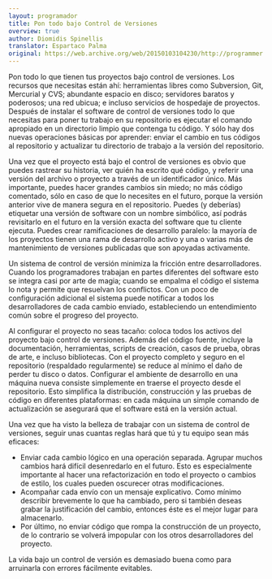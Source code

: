 ```yaml
---
layout: programador
title: Pon todo bajo Control de Versiones
overview: true
author: Diomidis Spinellis
translator: Espartaco Palma
original: https://web.archive.org/web/20150103104230/http://programmer.97things.oreilly.com/wiki/index.php/Put_Everything_Under_Version_Control
---
```


Pon todo lo que tienen tus proyectos bajo control de versiones. Los
recursos que necesitas están ahí: herramientas libres como Subversion,
Git, Mercurial y CVS; abundante espacio en disco; servidores baratos y
poderosos; una red ubicua; e incluso servicios de hospedaje de
proyectos. Después de instalar el software de control de versiones todo
lo que necesitas para poner tu trabajo en su repositorio es ejecutar el
comando apropiado en un directorio limpio que contenga tu código. Y sólo
hay dos nuevas operaciones básicas por aprender: enviar el cambio en tus
códigos al repositorio y actualizar tu directorio de trabajo a la
versión del repositorio.

Una vez que el proyecto está bajo el control de versiones es obvio que
puedes rastrear su historia, ver quién ha escrito qué código, y referir
una versión del archivo o proyecto a través de un identificador único.
Más importante, puedes hacer grandes cambios sin miedo; no más código
comentado, sólo en caso de que lo necesites en el futuro, porque la
versión anterior vive de manera segura en el repositorio. Puedes (y
deberías) etiquetar una versión de software con un nombre simbólico, así
podrás revisitarlo en el futuro en la versión exacta del software que tu
cliente ejecuta. Puedes crear ramificaciones de desarrollo paralelo: la
mayoría de los proyectos tienen una rama de desarrollo activo y una o
varias más de mantenimiento de versiones publicadas que son apoyadas
activamente.

Un sistema de control de versión minimiza la fricción entre
desarrolladores. Cuando los programadores trabajan en partes diferentes
del software esto se integra casi por arte de magia; cuando se empalma
el código el sistema lo nota y permite que resuelvan los conflictos. Con
un poco de configuración adicional el sistema puede notificar a todos
los desarrolladores de cada cambio enviado, estableciendo un
entendimiento común sobre el progreso del proyecto.

Al configurar el proyecto no seas tacaño: coloca todos los activos del
proyecto bajo control de versiones. Además del código fuente, incluye la
documentación, herramientas, scripts de creación, casos de prueba, obras
de arte, e incluso bibliotecas. Con el proyecto completo y seguro en el
repositorio (respaldado regularmente) se reduce al mínimo el daño de
perder tu disco o datos. Configurar el ambiente de desarrollo en una
máquina nueva consiste simplemente en traerse el proyecto desde el
repositorio. Esto simplifica la distribución, construcción y las pruebas
de código en diferentes plataformas: en cada máquina un simple comando
de actualización se asegurará que el software está en la versión actual.

Una vez que ha visto la belleza de trabajar con un sistema de control de
versiones, seguir unas cuantas reglas hará que tú y tu equipo sean más
eficaces:

* Enviar cada cambio lógico en una operación separada. Agrupar muchos
cambios hará difícil desenredarlo en el futuro. Esto es especialmente
importante al hacer una refactorización en todo el proyecto o cambios de
estilo, los cuales pueden oscurecer otras modificaciones.
* Acompañar cada envío con un mensaje explicativo. Como mínimo describir
brevemente lo que ha cambiado, pero si también deseas grabar la
justificación del cambio, entonces éste es el mejor lugar para
almacenarlo.
* Por último, no enviar código que rompa la construcción de un proyecto,
de lo contrario se volverá impopular con los otros desarrolladores del
proyecto.

La vida bajo un control de versión es demasiado buena como para
arruinarla con errores fácilmente evitables.
